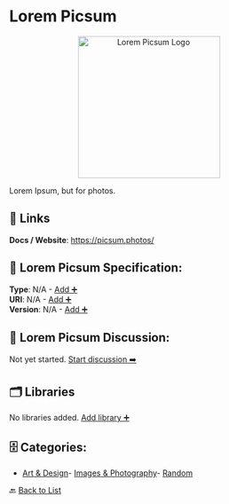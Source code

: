 # Lorem Picsum
<p align="center">
    <img width="256" src="https://raw.githubusercontent.com/apis-list/apis-list/main/apis/lorem-picsum/logo_256x256.png" alt="Lorem Picsum Logo"/>
</p>
Lorem Ipsum, but for photos.

##  🔗 Links
**Docs / Website**: https://picsum.photos/

## 🧬 Lorem Picsum Specification:
**Type**: N/A - [Add ➕](https://github.com/apis-list/apis-list/edit/main/apis.yaml#L11612)  
**URI**: N/A - [Add ➕](https://github.com/apis-list/apis-list/edit/main/apis.yaml#L11612)  
**Version**: N/A - [Add ➕](https://github.com/apis-list/apis-list/edit/main/apis.yaml#L11612)

## 💬 Lorem Picsum Discussion:
Not yet started. [Start discussion ➡️](https://github.com/apis-list/apis-list/discussions/new)

## 🗂️ Libraries

No libraries added. [Add library ➕](https://github.com/apis-list/apis-list/edit/main/apis.yaml#L11612)    


## 🗄️ Categories:
- [Art & Design](https://github.com/apis-list/apis-list#art--design-)- [Images & Photography](https://github.com/apis-list/apis-list#images--photography-)- [Random](https://github.com/apis-list/apis-list#random-)

🔙  [Back to List](https://github.com/apis-list/apis-list)
